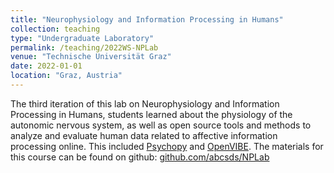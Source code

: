 ```yaml
---
title: "Neurophysiology and Information Processing in Humans"
collection: teaching
type: "Undergraduate Laboratory"
permalink: /teaching/2022WS-NPLab
venue: "Technische Universität Graz"
date: 2022-01-01
location: "Graz, Austria"
---
```


The third iteration of this lab on Neurophysiology and Information Processing in Humans, students learned about the physiology of the autonomic nervous system, as well as open source tools and methods to analyze and evaluate human data related to affective information processing online. This included [Psychopy](https://www.psychopy.org/) and [OpenVIBE](https://openvibe.inria.fr/). The materials for this course can be found on github: [github.com/abcsds/NPLab](https://github.com/abcsds/NPLab)
